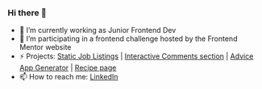 ### Hi there 👋

- 🔭 I’m currently working as Junior Frontend Dev
- 🌱 I’m participating in a frontend challenge hosted by the Frontend Mentor website
- ⚡ Projects:
  [Static Job Listings](https://static-job-listings-master-rge0wg8dl.vercel.app/) |
  [Interactive Comments section](https://interactive-comments-section-ivory-pi.vercel.app/) |
  [Advice App Generator](https://advice-app-generator-ten.vercel.app/) |
  [Recipe page](https://recipe-page-beryl.vercel.app/)
- 📫 How to reach me:
  [LinkedIn](https://www.linkedin.com/in/natalia-pi%C3%B3rkowska-5075b6190/)
  

<!--
**NataliaPiorkowska/NataliaPiorkowska** is a ✨ _special_ ✨ repository because its `README.md` (this file) appears on your GitHub profile.

Here are some ideas to get you started:

- 🔭 I’m currently working on ...
- 🌱 I’m currently learning ...
- 👯 I’m looking to collaborate on ...
- 🤔 I’m looking for help with ...
- 💬 Ask me about ...
- 📫 How to reach me: ...
- 😄 Pronouns: ...
- ⚡ Fun fact: ...
-->
